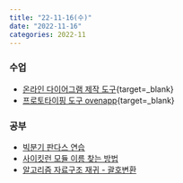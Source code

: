 ```yaml
---
title: "22-11-16(수)"
date: "2022-11-16"
categories: 2022-11
---
```


### 수업

- [온라인 다이어그램 제작 도구](https://app.diagrams.net/){target=_blank}
- [프로토타이핑 도구 ovenapp](https://ovenapp.io/){target=_blank}

### 공부

- [빅분기 판다스 연습](using_pandas.ipynb)
- [사이킷런 모듈 이름 찾는 방법](../../review/machine_learning/12_model_selection/sklearn.ipynb)
- [알고리즘 자료구조 재귀 - 괄호변환](../../review/algorithm/data_structure/03_recur3.ipynb)